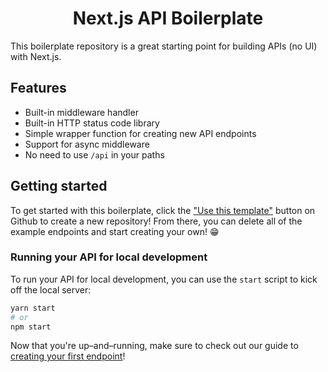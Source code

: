 <div align="center">
  <h1>Next.js API Boilerplate</h1>
</div>

This boilerplate repository is a great starting point for building APIs (no UI) with Next.js.

## Features

* Built-in middleware handler
* Built-in HTTP status code library
* Simple wrapper function for creating new API endpoints
* Support for async middleware
* No need to use `/api` in your paths

## Getting started

To get started with this boilerplate, click the ["Use this template"](https://github.com/trezy/next-api-boilerplate/generate) button on Github to create a new repository! From there, you can delete all of the example endpoints and start creating your own! 😁

### Running your API for local development

To run your API for local development, you can use the `start` script to kick off the local server:

```bash
yarn start
# or
npm start
```

Now that you're up–and–running, make sure to check out our guide to [creating your first endpoint](docs/creating-your-first-endpoint.md)!
